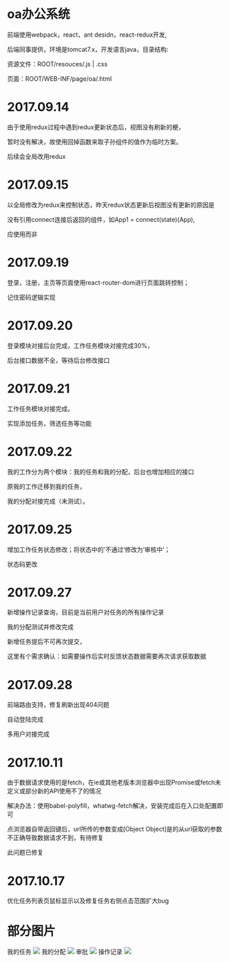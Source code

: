 # oa办公系统

前端使用webpack，react，ant desidn，react-redux开发,

后端同事提供，环境是tomcat7.x，开发语言java，目录结构:

资源文件：ROOT/resouces/.js | .css

页面：ROOT/WEB-INF/page/oa/.html



# 2017.09.14

由于使用redux过程中遇到redux更新状态后，视图没有刷新的梗，

暂时没有解决，故使用回掉函数来取子孙组件的值作为临时方案。

后续会全局改用redux




# 2017.09.15

以全局修改为redux来控制状态，昨天redux状态更新后视图没有更新的原因是

没有引用connect连接后返回的组件，如App1 = connect(state)(App),

应使用<App1/>而非<App/>




# 2017.09.19

登录，注册，主页等页面使用react-router-dom进行页面跳转控制；

记住密码逻辑实现



# 2017.09.20

登录模块对接后台完成，工作任务模块对接完成30%，

后台接口数据不全，等待后台修改接口



# 2017.09.21

工作任务模块对接完成。

实现添加任务，筛选任务等功能


# 2017.09.22

我的工作分为两个模块：我的任务和我的分配，后台也增加相应的接口

原我的工作迁移到我的任务，

我的分配对接完成（未测试）。


# 2017.09.25

增加工作任务状态修改；将状态中的‘不通过’修改为‘审核中’；

状态码更改


# 2017.09.27

新增操作记录查询，目前是当前用户对任务的所有操作记录

我的分配测试并修改完成

新增任务提后不可再次提交，

这里有个需求确认：如需要操作后实时反馈状态数据需要再次请求获取数据


# 2017.09.28

前端路由支持，修复刷新出现404问题

自动登陆完成

多用户对接完成


# 2017.10.11

由于数据请求使用的是fetch，在ie或其他老版本浏览器中出现Promise或fetch未定义或部分新的API使用不了的情况

解决办法：使用babel-polyfill，whatwg-fetch解决，安装完成后在入口处配置即可


点浏览器自带返回键后，url所传的参数变成[Object Object]是的从url获取的参数不正确导致数据请求不到，有待修复

此问题已修复


# 2017.10.17

优化任务列表页鼠标显示以及修复任务右侧点击范围扩大bug


# 部分图片
我的任务
![](https://github.com/Larryliuy/oa/tree/master/screenshots/myTask.png)
我的分配
![](https://github.com/Larryliuy/oa/tree/master/screenshots/allocate.png)
审批
![](https://github.com/Larryliuy/oa/tree/master/screenshots/approval.png)
操作记录
![](https://github.com/Larryliuy/oa/tree/master/screenshots/record.png)
